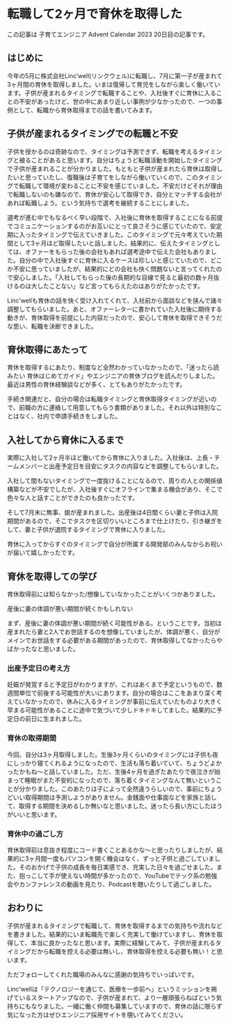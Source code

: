 
# 転職して2ヶ月で育休を取得した

この記事は 子育てエンジニア Advent Calendar 2023 20日目の記事です。

## はじめに

今年の5月に株式会社Linc’well(リンクウェル)に転職し、7月に第一子が産まれて3ヶ月間の育休を取得しました。いまは復帰して育児をしながら楽しく働いています。子供が産まれるタイミングで転職することや、入社後すぐに育休に入ることの不安があったけど、世の中にあまり近しい事例が少なかったので、一つの事例として、転職から育休取得までの話を書いてみます。

## 子供が産まれるタイミングでの転職と不安

子供を授かるのは奇跡なので、タイミングは予測できず、転職を考えるタイミングと被ることがあると思います。自分はちょうど転職活動を開始したタイミングで子供が産まれることが分かりました。もともと子供が産まれたら育休は取得したいと思っていたし、復職後は子育てをしながら働いていくので、このタイミングで転職して環境が変わることに不安を感じていました。不安だけどそれが理由で転職しないのも嫌なので、育休が安心して取得でき、自分とマッチする会社があれば転職しよう。という気持ちで選考を継続することにしました。

選考が進む中でもなるべく早い段階で、入社後に育休を取得することになる前提でコミュニケーションするのがお互いにとって良さそうに感じていたので、安定期に入ったタイミングで伝えていきました。このタイミングで元々考えていた期間として3ヶ月ほど取得したいと話しました。結果的に、伝えたタイミングとしては、オファーをもらった後の会社もあれば選考途中で伝えた会社もありました。自分の中で入社後すぐに育休に入るケースは珍しいと感じていたので、どこか不安に思っていましたが、結果的にどの会社も快く問題ないと言ってくれたので安心しました。「入社してもらった後の長期的な目線で見ると最初の数ヶ月抜けるのは大したことない」など言ってもらえたのはありがたかったです。

Linc'wellも育休の話を快く受け入れてくれて、入社前から面談などを挟んで諸々調整してもらいました。あと、オファーレターに書かれていた入社後に期待する動きが、育休取得を前提にした内容だったので、安心して育休を取得できそうだな思い、転職を決断できました。

## 育休取得にあたって

育休を取得するにあたり、制度など全然わかっていなかったので、「迷ったら読みたい 育休はじめてガイド」やエンジニアの育休ブログを読んだりしました。最近は男性の育休経験談などが多く、とてもありがたかったです。

手続き関連だと、自分の場合は転職タイミングと育休取得タイミングが近いので、前職の方に連絡して用意してもらう書類がありました。それ以外は特別なことはなく、社内で申請手続きをしました。

## 入社してから育休に入るまで

実際に入社して2ヶ月半ほど働いてから育休に入りました。入社後は、上長・チームメンバーと出産予定日を目安にタスクの内容などを調整してもらいました。

入社して間もないタイミングで一度抜けることになるので、周りの人との関係値構築などが不安でしたが、入社後すぐにオフラインで集まる機会があり、そこで色々な人と話すことができたのも良かったです。

そして7月末に無事、娘が産まれました。出産後は4日間くらい妻と子供は入院期間があるので、そこでタスクを区切りいいところまで仕上けたり、引き継ぎをして、妻と子供が退院するタイミングで育休に入りました。

育休に入ってからすぐのタイミングで自分が所属する開発部のみんなからお祝いが届いて嬉しかったです。

## 育休を取得しての学び

育休取得前には知らなかった/想像していなかったことがいくつかありました。

産後に妻の体調が悪い期間が続くかもしれない

まず、産後に妻の体調が悪い期間が続く可能性がある。ということです。当初は産まれたら妻と2人でお世話するのを想像していましたが、体調が悪く、自分がメインでお世話をする必要がある期間があったので、育休取得してなかったらやばかったなと思いました。

### 出産予定日の考え方

妊娠が発覚すると予定日がわかりますが、これはあくまで予定というもので、数週間単位で前後する可能性が大いにあります。自分の場合はここをあまり深く考えていなかったので、休みに入るタイミングが事前に伝えていたものより大きく早まる可能性があることに途中で気づいて少しドキドキしてました。結果的に予定日の前日に生まれました。

### 育休の取得期間

今回、自分は3ヶ月取得しました。生後3ヶ月くらいのタイミングには子供も夜にしっかり寝てくれるようになったので、生活も落ち着いていて、ちょうどよかったかもね〜と話していました。ただ、生後4ヶ月を過ぎたあたりで夜泣きが始まって睡眠がまた不安的になったので、落ち着くタイミングなんて無いということが分かりました。このあたりは子によって全然違うらしいので、事前にちょうどいい取得期間は予測しようがありません。金銭面や仕事面などを家族と話して、取得する期間を決めるしか無いなと思いました。迷ったら長い方にしたほうがいいと思います。

### 育休中の過ごし方

育休取得前は息抜き程度にコード書くことあるかな〜と思ったりしましたが、結果的に3ヶ月間一度もパソコンを開く機会はなく、ずっと子供と過ごしていました。そのおかげで子供の成長を毎日実感でき、充実した日々を過ごせました。また、抱っこして手が使えない時間が多かったので、YouTubeでテック系の勉強会やカンファレンスの動画を見たり、Podcastを聴いたりして過ごしました。

## おわりに

子供が産まれるタイミングで転職して、育休を取得するまでの気持ちや流れなどを書きました。結果的にいま転職先で楽しく充実して働けていますし、育休を取得して、本当に良かったなと思います。実際に経験してみて、子供が産まれるタイミングだから転職を控える必要は無いし、育休取得を控える必要も無い！と思います。

ただフォローしてくれた職場のみんなに感謝の気持ちでいっぱいです。

Linc'wellは「テクノロジーを通じて、医療を一歩前へ」というミッションを掲げているスタートアップなので、子供が産まれて、より一層頑張らねばという気持ちにもなりました。一緒に働く仲間も募集していますので、育休の話に限らず気になった方はぜひエンジニア採用サイトを覗いてみてください。